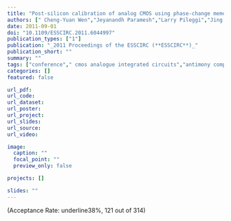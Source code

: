 ```yaml
---
title: "Post-silicon calibration of analog CMOS using phase-change memory cells"
authors: [" Cheng-Yuan Wen","Jeyanandh Paramesh","Larry Pileggi","Jing Li","SangBum Kim","Jonathan Proesel","Chung Lam"]
date: 2011-09-01
doi: "10.1109/ESSCIRC.2011.6044997"
publication_types: ["1"]
publication: "_2011 Proceedings of the ESSCIRC (**ESSCIRC**)_"
publication_short: ""
summary: ""
tags: ["conference"," cmos analogue integrated circuits","antimony compounds","calibration","chalcogenide glasses","comparators (circuits)","elemental semiconductors","germanium compounds","phase change memories","redundancy","silicon","tellurium compounds","ge2sb2te5","ibm cmos technology","pcram mushroom cells","si","analog cmos","capacitance 4.41 ff","combinatorial redundancy","digital calibration","embedded gst","nonvolatile phase-change random access memory cells","offset-minimized cmos comparator","post-manufacturing calibration","post-silicon calibration","power 55.42 muw","size 90 nm","switchable resistances","voltage 1 v","arrays","cmos integrated circuits","calibration","generators","phase change random access memory","redundancy","resistance"]
categories: []
featured: false

url_pdf:
url_code:
url_dataset:
url_poster:
url_project:
url_slides:
url_source:
url_video:

image:
  caption: ""
  focal_point: ""
  preview_only: false

projects: []

slides: ""
---
```


(Acceptance Rate: underline38%, 121 out of 314)
